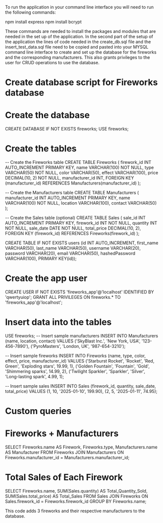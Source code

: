 To run the application in your command line interface you will need to run the following commands:

npm install express
npm install bcrypt

These commands are needed to install the packages and modules that are needed in the set up of the application. In the second part of the setup of the application the lines of code needed in the create_db.sql file and the insert_test_data.sql file need to be copied and pasted into your MYSQL command line interface to create and set up the database for the fireworks and the corresponding manufacturers. This also grants privileges to the user for CRUD operations to use the database.

# Create database script for Fireworks database

# Create the database
CREATE DATABASE IF NOT EXISTS fireworks;
USE fireworks;

# Create the tables
-- Create the Fireworks table
CREATE TABLE Fireworks (
    firework_id INT AUTO_INCREMENT PRIMARY KEY,
    name VARCHAR(100) NOT NULL,
    type VARCHAR(50) NOT NULL,
    color VARCHAR(50),
    effect VARCHAR(100),
    price DECIMAL(10, 2) NOT NULL,
    manufacturer_id INT,
    FOREIGN KEY (manufacturer_id) REFERENCES Manufacturers(manufacturer_id)
);

-- Create the Manufacturers table
CREATE TABLE Manufacturers (
    manufacturer_id INT AUTO_INCREMENT PRIMARY KEY,
    name VARCHAR(100) NOT NULL,
    location VARCHAR(100),
    contact VARCHAR(50)
);

-- Create the Sales table (optional)
CREATE TABLE Sales (
    sale_id INT AUTO_INCREMENT PRIMARY KEY,
    firework_id INT NOT NULL,
    quantity INT NOT NULL,
    sale_date DATE NOT NULL,
    total_price DECIMAL(10, 2),
    FOREIGN KEY (firework_id) REFERENCES Fireworks(firework_id)
);

CREATE TABLE IF NOT EXISTS users (id INT AUTO_INCREMENT, first_name VARCHAR(50), last_name VARCHAR(50), username VARCHAR(20), 
password VARCHAR(20), email VARCHAR(50), hashedPassword VARCHAR(100), PRIMARY KEY(id));

# Create the app user
CREATE USER IF NOT EXISTS 'fireworks_app'@'localhost' IDENTIFIED BY 'qwertyuiop'; 
GRANT ALL PRIVILEGES ON fireworks.* TO 'fireworks_app'@'localhost';

# Insert data into the tables
USE fireworks;
-- Insert sample manufacturers
INSERT INTO Manufacturers (name, location, contact)
VALUES 
('SkyBlast Inc.', 'New York, USA', '123-456-7890'),
('PyroMasters', 'London, UK', '987-654-3210');

-- Insert sample fireworks
INSERT INTO Fireworks (name, type, color, effect, price, manufacturer_id)
VALUES
('Starburst Rocket', 'Rocket', 'Red, Green', 'Exploding stars', 19.99, 1),
('Golden Fountain', 'Fountain', 'Gold', 'Shimmering sparks', 14.99, 2),
('Twilight Sparkler', 'Sparkler', 'Silver', 'Long-lasting spark', 4.99, 1);

-- Insert sample sales
INSERT INTO Sales (firework_id, quantity, sale_date, total_price)
VALUES
(1, 10, '2025-01-10', 199.90),
(2, 5, '2025-01-11', 74.95);

# Custom queries

# Fireworks + Manufacturers
SELECT Fireworks.name AS Firework, Fireworks.type, Manufacturers.name AS Manufacturer
FROM Fireworks
JOIN Manufacturers ON Fireworks.manufacturer_id = Manufacturers.manufacturer_id;

# Total Sales of Each Firework
SELECT Fireworks.name, SUM(Sales.quantity) AS Total_Quantity_Sold, SUM(Sales.total_price) AS Total_Sales
FROM Sales
JOIN Fireworks ON Sales.firework_id = Fireworks.firework_id
GROUP BY Fireworks.name;

This code adds 3 fireworks and their respective manufacturers to the database.
